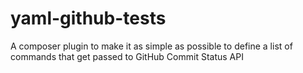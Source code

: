 # yaml-github-tests
A composer plugin to make it as simple as possible to define a list of commands that get passed to GitHub Commit Status API
